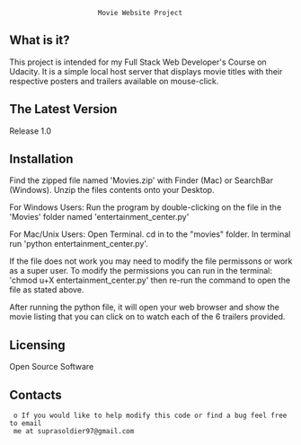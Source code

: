 
                          Movie Website Project

  What is it?
  -----------

  This project is intended for my Full Stack Web Developer's Course on Udacity.
  It is a simple local host server that displays movie titles with their respective
  posters and trailers available on mouse-click.

  The Latest Version
  ------------------
  Release 1.0


  Installation
  ------------

  Find the zipped file named 'Movies.zip' with Finder (Mac) or SearchBar (Windows).
  Unzip the files contents onto your Desktop.

  For Windows Users:
  Run the program by double-clicking on the file in the 'Movies' folder named
  'entertainment_center.py'

  For Mac/Unix Users:
  Open Terminal.
  cd in to the "movies" folder.
  In terminal run 'python entertainment_center.py'.

  If the file does not work you may need to modify the file permissons or work as a
  super user. To modify the permissions you can run in the terminal:
  'chmod u+X entertainment_center.py' then re-run the command to open the file as
  stated above.

  After running the python file, it will open your web browser and show the movie listing
  that you can click on to watch each of the 6 trailers provided.

  Licensing
  ---------

  Open Source Software


  Contacts
  --------

     o If you would like to help modify this code or find a bug feel free to email
     me at suprasoldier97@gmail.com
